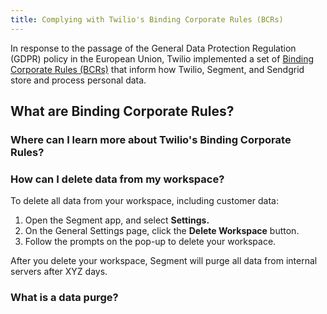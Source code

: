 ```yaml
---
title: Complying with Twilio's Binding Corporate Rules (BCRs)
---
```


In response to the passage of the General Data Protection Regulation (GDPR) policy in the European Union, Twilio implemented a set of [Binding Corporate Rules (BCRs)](https://www.twilio.com/legal/binding-corporate-rules) that inform how Twilio, Segment, and Sendgrid store and process personal data.

## What are Binding Corporate Rules?

### Where can I learn more about Twilio's Binding Corporate Rules?

### How can I delete data from my workspace?

To delete all data from your workspace, including customer data:

1. Open the Segment app, and select **Settings.**
2. On the General Settings page, click the **Delete Workspace** button. 
3. Follow the prompts on the pop-up to delete your workspace. 

After you delete your workspace, Segment will purge all data from internal servers after XYZ days. 

### What is a data purge? 
